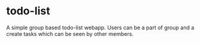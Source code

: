 # todo-list

A simple group based todo-list webapp. Users can be a part of group and a create tasks which can be seen by other members.

